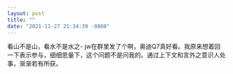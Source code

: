 ```yaml
---
layout: post
title: ""
date: "2021-11-27 21:34:39 -0800"
---
```


看山不是山，看水不是水之-
jw在群里发了个啊，奥迪Q7真好看。我原来想着回一下表示参与，细细思量下，这个问题不是问我的。通过上下文和言外之意识人处事，渐渐若有所获。
